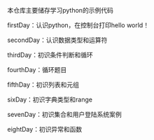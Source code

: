 本仓库主要储存学习python的示例代码

firstDay：认识python，在控制台打印hello world！

secondDay：认识数据类型和运算符

thirdDay：初识条件判断和循环

fourthDay：循环题目

fifthDay：初识列表和元组

sixDay：初识字典类型和range

sevenDay：初识集合和用户登陆系统案例

eightDay：初识异常和函数
